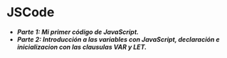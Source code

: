 # JSCode
- **_Parte 1: Mi primer código de JavaScript._**
- **_Parte 2: Introducción a las variables con JavaScript, declaración e inicializacion con las clausulas VAR y LET._**
